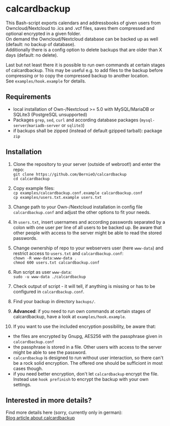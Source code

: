 # calcardbackup

This Bash-script exports calendars and addressbooks of given users from Owncloud/Nextcloud to .ics and .vcf files, saves them compressed and optional encrypted in a given folder.  
On demand the Owncloud/Nextcloud database can be backed up as well (default: no backup of database).  
Additionally there is a config option to delete backups that are older than X days (default: no delete).

Last but not least there it is possible to run own commands at certain stages of calcardbackup. This may be useful e.g. to add files to the backup before compressing or to copy the compressed backup to another location.  
See `examples/hook.example` for details.

## Requirements

- local installation of Own-/Nextcloud >= 5.0 with MySQL/MariaDB or SQLite3 (PostgreSQL unsupported)
- Packages `grep`, `sed`, `curl` and according database packages (`mysql-server`/`mariadb-server` or `sqlite3`)
- if backups shall be zipped (instead of default gzipped tarball): package `zip`

## Installation

1. Clone the repository to your server (outside of webroot!) and enter the repo:  
`git clone https://github.com/BernieO/calcardbackup`  
`cd calcardbackup`

2. Copy example files:  
`cp examples/calcardbackup.conf.example calcardbackup.conf`  
`cp examples/users.txt.example users.txt`

3. Change path to your Own-/Nextcloud installation in config file `calcardbackup.conf` and adjust the other options to fit your needs.

4. In `users.txt`, insert usernames and according passwords separated by a colon with one user per line of all users to be backed up. Be aware that other people with access to the server might be able to read the stored passwords.  

5. Change ownership of repo to your webservers user (here `www-data`) and restrict access to `users.txt` and `calcardbackup.conf`:  
`chown -R www-data:www-data .`  
`chmod 600 users.txt calcardbackup.conf`

6. Run script as user `www-data`:  
`sudo -u www-data ./calcardbackup`

7. Check output of script - it will tell, if anything is missing or has to be configured in `calcardbackup.conf`.

8. Find your backup in directory `backups/`.

9. **Advanced**: if you need to run own commands at certain stages of calcardbackup, have a look at `examples/hook.example`.

10. If you want to use the included encryption possibility, be aware that:
- the files are encrypted by Gnupg, AES256 with the passphrase given in `calcardbackup.conf`
- the passphrase is stored in a file. Other users with access to the server might be able to see the password.
- `calcardbackup` is designed to run without user interaction, so there can't be a rock solid encryption. The offered one should be sufficiont in most cases though.
- if you need better encryption, don't let `calcardbackup` encrypt the file. Instead use `hook prefinish` to encrypt the backup with your own settings.

## Interested in more details?

Find more details here (sorry, currently only in german):  
[Blog article about calcardbackup](https://bob.gatsmas.de/articles/calcardbackup-kalender-und-adressbuchbackup-von-owncloud-nextcloud)

